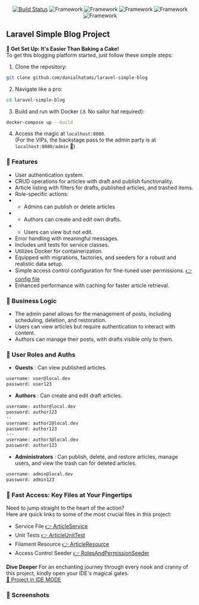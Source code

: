 <p align="center">
<a href="https://github.com/laravel/framework/actions"><img src="https://github.com/laravel/framework/workflows/tests/badge.svg" alt="Build Status"></a>
<img src="https://img.shields.io/badge/❤️-PHP_8.2-8A2BE2" alt="Framework">
<img src="https://img.shields.io/badge/Framework-Laravel_10-red" alt="Framework">
<img src="https://img.shields.io/badge/Admin Panel-FilamentPHP_3-FFBF00" alt="Framework">
<img src="https://img.shields.io/badge/Database-MySQL_8-blue" alt="Framework">
<img src="https://img.shields.io/badge/Cache-Redis-orange" alt="Framework">
</p>

## Laravel Simple Blog Project

<b> 🔧 Get Set Up: It's Easier Than Baking a Cake!</b><br>
To get this blogging platform started, just follow these simple steps:

1. Clone the repository:
```bash
git clone github.com/danialhatami/laravel-simple-blog
```
2. Navigate like a pro:
```bash
cd laravel-simple-blog
```
3. Build and run with Docker (⚓ No sailor hat required):
```bash
docker-compose up --build
```
4. Access the magic at `localhost:8080`.  
(For the VIPs, the backstage pass to the admin party is at `localhost:8080/admin` 🎉)


### 🌟 Features
- User authentication system.
- CRUD operations for articles with draft and publish functionality.
- Article listing with filters for drafts, published articles, and trashed items.
- Role-specific actions:
- - Admins can publish or delete articles
- - Authors can create and edit own drafts.
- - Users can view but not edit.
- Error handling with meaningful messages.
- Includes unit tests for service classes.
- Utilizes Docker for containerization.
- Equipped with migrations, factories, and seeders for a robust and realistic data setup.
- Simple access control configuration for fine-tuned user permissions. [👉 config file](https://github.com/danialhatami/laravel-simple-blog/blob/master/config/access_control.php) 
- Enhanced performance with caching for faster article retrieval.


### 📖 Business Logic
- The admin panel allows for the management of posts, including scheduling, deletion, and restoration.
- Users can view articles but require authentication to interact with content.
- Authors can manage their posts, with drafts visible only to them.


### 👥 User Roles and Auths
- <b>Guests</b> : Can view published articles.
```html
username: user@local.dev
password: user123
```
- <b>Authors</b> : Can create and edit draft articles.
```html
username: author@local.dev
password: author123
--
username: author2@local.dev
password: author123
---
username: author3@local.dev
password: author123
```
- <b>Administrators</b> : Can publish, delete, and restore articles, manage users, and view the trash can for deleted articles.
```html
username: admin@local.dev
password: admin123
```
### 📂 Fast Access: Key Files at Your Fingertips
Need to jump straight to the heart of the action?  
Here are quick links to some of the most crucial files in this project:
- Service File  [👉 ArticleService](https://github.com/danialhatami/laravel-simple-blog/blob/master/app/Services/ArticleService.php)
- Unit Tests  [👉 ArticleUnitTest](https://github.com/danialhatami/laravel-simple-blog/blob/master/tests/Unit/ArticleServiceTest.php)
- Filament Resource [👉 ArticleResource](https://github.com/danialhatami/laravel-simple-blog/tree/master/app/Filament/Resources)
- Access Control Seeder [👉 RolesAndPermissionSeeder](https://github.com/danialhatami/laravel-simple-blog/blob/master/database/seeders/RolesAndPermissionsSeeder.php)

<b>Dive Deeper</b> For an enchanting journey through every nook and cranny of this project, kindly open your IDE's magical gates.  
[👀 Project in IDE MODE](http://github.dev/danialhatami/laravel-simple-blog)

### 📸 Screenshots

